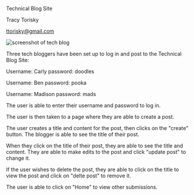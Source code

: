 Technical Blog Site

Tracy Torisky

ttorisky@gmail.com

![screenshot of tech blog](tech-blog/assets/tech-blogScreenshot.JPG)

Three tech bloggers have been set up to log in and post to the Technical Blog Site:

Username: Carly password: doodles

Username: Ben password: pooka

Username: Madison password: mads

The user is able to enter their username and password to log in.

The user is then taken to a page where they are able to create a post.

The user creates a title and content for the post, then clicks on the "create" button.  The blogger is able to see the title of their post.

When they click on the title of their post, they are able to see the title and content.  They are able to make edits to the post and click "update post" to change it.

If the user wishes to delete the post, they are able to click on the title to view the post and click on "delte post" to remove it.

The user is able to click on "Home" to view other submissions.



